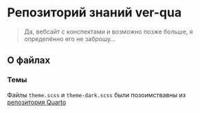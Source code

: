 # Репозиторий знаний ver-qua
> Да, вебсайт с конспектами и возможно позже больше, я определённо его не заброшу...

## О файлах

### Темы
Файлы `theme.scss` и `theme-dark.scss` были позоимствавны из [репозитория Quarto](https://github.com/quarto-dev)
